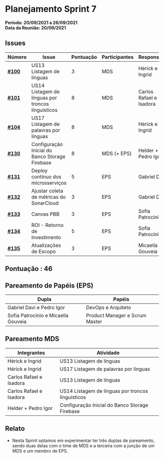 # Planejamento Sprint 7

**Período: 20/09/2021 a 26/09/2021**<br>
**Data da Reunião: 20/09/2021**

## Issues

| Número | Issue | Pontuação | Participantes | Responsável |
|--------|-------|-----------|---------------|-------------|
| [**#100**](https://github.com/fga-eps-mds/2021.1-Multilind-Docs/issues/100) | US13 Listagem de línguas | 3 | MDS | Hérick e Ingrid |
| [**#101**](https://github.com/fga-eps-mds/2021.1-Multilind-Docs/issues/101) | US14 Listagem de línguas por troncos linguísticos | 8 | MDS | Carlos Rafael e Isadora |
| [**#104**](https://github.com/fga-eps-mds/2021.1-Multilind-Docs/issues/104) | US17 Listagem de palavras por línguas | 8 | MDS | Hérick e Ingrid |
| [**#130**](https://github.com/fga-eps-mds/2021.1-Multilind-Docs/issues/130) | Configuração Inicial do Banco Storage Firebase | 8 | MDS (+ EPS) | Helder + Pedro Igor |
| [**#131**](https://github.com/fga-eps-mds/2021.1-Multilind-Docs/issues/131) | Deploy contínuo dos microsserviços | 5 | EPS | Gabriel Davi |
| [**#132**](https://github.com/fga-eps-mds/2021.1-Multilind-Docs/issues/132) | Ajustar coleta de métricas do SonarCloud | 3 | EPS | Gabriel Davi |
| [**#133**](https://github.com/fga-eps-mds/2021.1-Multilind-Docs/issues/133) | Canvas PBB | 3 | EPS | Sofia Patrocínio |
| [**#134**](https://github.com/fga-eps-mds/2021.1-Multilind-Docs/issues/134) |  ROI - Retorno de Investimento | 5 |EPS | Sofia Patrocínio |
| [**#135**](https://github.com/fga-eps-mds/2021.1-Multilind-Docs/issues/135) | Atualizações de Escopo | 3 | EPS | Micaella Gouveia |

## Pontuação : 46

## Pareamento de Papéis (EPS)
| Dupla | Papéis |
|-------|--------|
| Gabriel Davi e Pedro Igor | DevOps e Arquiteto |
| Sofia Patrocínio e Micaella Gouveia  | Product Manager e Scrum Master |

## Pareamento MDS
| Integrantes | Atividade |
|-------------|-----------|
| Hérick e Ingrid | US13 Listagem de línguas |
| Hérick e Ingrid | US17 Listagem de palavras por línguas |
| Carlos Rafael e Isadora | US13 Listagem de línguas |
| Carlos Rafael e Isadora | US14 Listagem de línguas por troncos linguísticos |
| Helder + Pedro Igor | Configuração Inicial do Banco Storage Firebase|


## Relato
* Nesta Sprint optamos em experimentar ter três duplas de pareamento, sendo duas delas com o time de MDS e a terceira com a junção de um MDS e um membro de EPS.